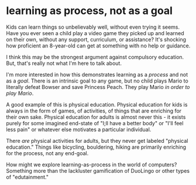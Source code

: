# learning as process, not as a goal

Kids can learn things so unbelievably well, without even trying it seems. Have you ever seen a child play a video game they picked up and learned on their own, without any support, curriculum, or assistance? It's shocking how proficient an 8-year-old can get at something with no help or guidance.

I think this may be the strongest argument against compulsory education. But, that's really not what I'm here to talk about.

I'm more interested in how this demonstrates learning as a *process* and not as a *goal*. There is an intrinsic goal to any game, but no child plays Mario to literally defeat Bowser and save Princess Peach. They play Mario *in order to play Mario*.

A good example of this is physical education. Physical education for kids is always in the form of games, of activities, of things that are enriching for their own sake. Physical education for adults is almost never this - it exists purely for some imagined end-state of "I;ll have a better body" or "I'll feel less pain" or whatever else motivates a particular individual.

There *are* physical activities for adults, but they never get labeled "physical education." Things like bicycling, bouldering, hiking are primarily enriching for the process, not any end-goal.

How might we explore learning-as-process in the world of computers? Something more than the lackluster gamification of DuoLingo or other types of "edutainment."

